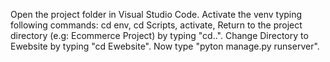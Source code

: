 Open the project folder in Visual Studio Code.
Activate the venv typing following commands:
    cd env,
    cd Scripts,
    activate,
Return to the project directory (e.g: Ecommerce Project) by typing "cd..".
Change Directory to Ewebsite by typing "cd Ewebsite".
Now type "pyton manage.py runserver".
